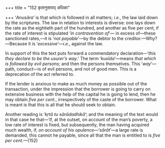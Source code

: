 +++
title = "152 कृतानुसाराद् अधिका"

+++
‘*Anusāra*’ is that which is followed in all matters; *i.e*., the law
laid down by the scriptures. The law in relation to interests is
diverse: one lays down the rate as the eightieth part of the hundred,
and another as five per cent, if the rate of interest is stipulated ‘*in
contravention of*’— in excess of—these sanctioned rates,—it is ‘*not
payable*’—by the debtor to the creditor.—Why?—Because it is
‘*excessive*’—*i.e*., against the law.

In support of this the text puts forward a commendatory
declaration—‘*this they declare to be the usurer’s way*.’ The term
‘*kusīda*’—means *that which is followed by evil persons*; and then the
persons themselves. This ‘*way*’—path, conduct—is of evil persons, and
not of good men. This is a deprecation of the act referred to.

If the lender is anxious to make as much money as possible out of the
transaction, under the impression that the borrower is going to carry on
extensive business with the help of the capital he is going to lend,
then he may obtain *five per cent*., irrespectively of the caste of the
borrower. What is meant is that this is all that he should seek to
obtain.

Another reading is ‘*kṛtā tu sārādadhikā*’; and the meaning of the text
would in that case he that—‘if, at the outset, on account of the man’s
poverty, a low rate of interest is fixed, but subsequently, the man
having acquired much wealth, if, *on account of his
opulence*—‘*sārāt*’—a large rate is demanded, this cannot he payable,
since all that the man is entitled to is *five per cent*.—(152)


